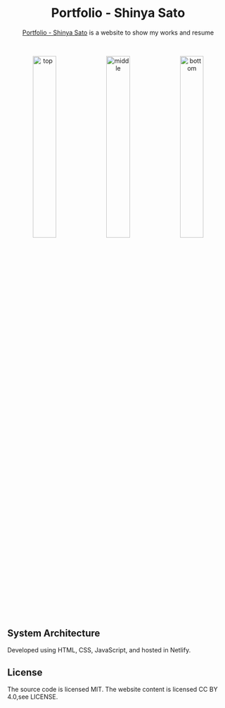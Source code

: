 <h1 align="center">Portfolio - Shinya Sato</h1>

<p align="center">
  <a href="https://shinya-sato.net/" target="_blank">Portfolio - Shinya Sato</a> is a website to show my works and resume
</p>

<br>

<p align="center">
  <img width="32.5%" alt="top" src="https://user-images.githubusercontent.com/50537610/132961954-b97471b3-f514-4f13-afab-b0f1c1e3d564.png"> <img width="32.5%" alt="middle" src="https://user-images.githubusercontent.com/50537610/132961986-6de0441e-b829-4a98-a502-eef4a8865468.png"> <img width="32.5%" alt="bottom" src="https://user-images.githubusercontent.com/50537610/132961990-4685ebf8-fa8a-4e14-99ea-2c0ab9bfda22.png">
</p>

## System Architecture

Developed using HTML, CSS, JavaScript, and hosted in Netlify.

## License

The source code is licensed MIT. The website content is licensed CC BY 4.0,see LICENSE.
